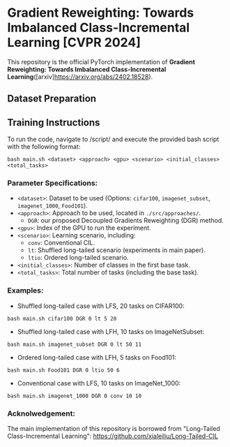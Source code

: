 # Gradient Reweighting: Towards Imbalanced Class-Incremental Learning [CVPR 2024] 

This repository is the official PyTorch implementation of **Gradient Reweighting: Towards Imbalanced Class-Incremental Learning**([arxiv]https://arxiv.org/abs/2402.18528).

## Dataset Preparation




## Training Instructions

To run the code, navigate to /script/ and execute the provided bash script with the following format:

```
bash main.sh <dataset> <approach> <gpu> <scenario> <initial_classes> <total_tasks>
```

### Parameter Specifications:

- `<dataset>`: Dataset to be used (Options: `cifar100`, `imagenet_subset`, `imagenet_1000`, `Food101`).
- `<approach>`: Approach to be used, located in `./src/approaches/`.
  - `DGR`: our proposed Decoupled Gradients Reweighting (DGR) method.
- `<gpu>`: Index of the GPU to run the experiment.
- `<scenario>`: Learning scenario, including:
  - `conv`: Conventional CIL.
  - `lt`: Shuffled long-tailed scenario (experiments in main paper).
  - `ltio`: Ordered long-tailed scenario.
- `<initial_classes>`: Number of classes in the first base task.
- `<total_tasks>`: Total number of tasks (including the base task).

### Examples:

- Shuffled long-tailed case with LFS, 20 tasks on CIFAR100:
```
bash main.sh cifar100 DGR 0 lt 5 20
```

- Shuffled long-tailed case with LFH, 10 tasks on ImageNetSubset:
```
bash main.sh imagenet_subset DGR 0 lt 50 11
```

- Ordered long-tailed case with LFH, 5 tasks on Food101:
```
bash main.sh Food101 DGR 0 ltio 50 6
```

- Conventional case with LFS, 10 tasks on ImageNet_1000:
```
bash main.sh imagenet_1000 DGR 0 conv 10 10
```

### Acknolwedgement:
The main implementation of this repository is borrowed from "Long-Tailed Class-Incremental Learning": https://github.com/xialeiliu/Long-Tailed-CIL
